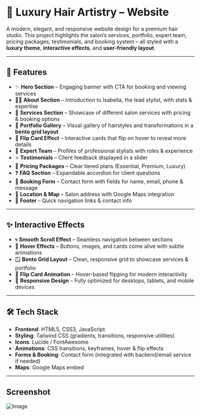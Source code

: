 # 🌸 Luxury Hair Artistry – Website

A modern, elegant, and responsive website design for a premium hair studio.
This project highlights the salon’s services, portfolio, expert team, pricing packages, testimonials, and booking system – all styled with a **luxury theme**, **interactive effects**, and **user-friendly layout**.

---

## 🚀 Features

* ✨ **Hero Section** – Engaging banner with CTA for booking and viewing services
* 👩‍🎨 **About Section** – Introduction to Isabella, the lead stylist, with stats & expertise
* 💇 **Services Section** – Showcase of different salon services with pricing & booking options
* 📸 **Portfolio Gallery** – Visual gallery of hairstyles and transformations in a **bento grid layout**
* 🎴 **Flip Card Effect** – Interactive cards that flip on hover to reveal more details
* 👥 **Expert Team** – Profiles of professional stylists with roles & experience
* ⭐ **Testimonials** – Client feedback displayed in a slider
* 💎 **Pricing Packages** – Clear tiered plans (Essential, Premium, Luxury)
* ❓ **FAQ Section** – Expandable accordion for client questions
* 📅 **Booking Form** – Contact form with fields for name, email, phone & message
* 📍 **Location & Map** – Salon address with Google Maps integration
* 📑 **Footer** – Quick navigation links & contact info

---

## ✨ Interactive Effects

* 🌀 **Smooth Scroll Effect** – Seamless navigation between sections
* 🎨 **Hover Effects** – Buttons, images, and cards come alive with subtle animations
* 🪟 **Bento Grid Layout** – Clean, responsive grid to showcase services & portfolio
* 🔄 **Flip Card Animation** – Hover-based flipping for modern interactivity
* 📱 **Responsive Design** – Fully optimized for desktops, tablets, and mobile devices

---

## 🛠️ Tech Stack

* **Frontend**: HTML5, CSS3, JavaScript
* **Styling**: Tailwind CSS (gradients, transitions, responsive utilities)
* **Icons**: Lucide / FontAwesome
* **Animations**: CSS transitions, keyframes, hover & flip effects
* **Forms & Booking**: Contact form (integrated with backend/email service if needed)
* **Maps**: Google Maps embed

---
## Screenshot
![Image](https://github.com/user-attachments/assets/615db412-55fb-4c02-8488-d280081724dc)
